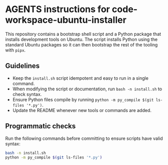 # AGENTS instructions for code-workspace-ubuntu-installer

This repository contains a bootstrap shell script and a Python package that installs development tools on Ubuntu.
The script installs Python using the standard Ubuntu packages so it can then bootstrap the rest of the tooling with `pipx`.

## Guidelines

- Keep the `install.sh` script idempotent and easy to run in a single command.
- When modifying the script or documentation, run `bash -n install.sh` to check syntax.
- Ensure Python files compile by running `python -m py_compile $(git ls-files '*.py')`.
- Update the README whenever new tools or commands are added.

## Programmatic checks

Run the following commands before committing to ensure scripts have valid syntax:

```bash
bash -n install.sh
python -m py_compile $(git ls-files '*.py')
```
